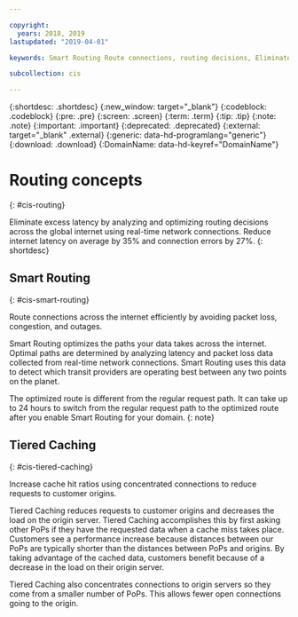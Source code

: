 ```yaml
---

copyright:
  years: 2018, 2019
lastupdated: "2019-04-01"

keywords: Smart Routing Route connections, routing decisions, Eliminate excess latency

subcollection: cis

---
```


{:shortdesc: .shortdesc}
{:new_window: target="_blank"}
{:codeblock: .codeblock}
{:pre: .pre}
{:screen: .screen}
{:term: .term}
{:tip: .tip}
{:note: .note}
{:important: .important}
{:deprecated: .deprecated}
{:external: target="_blank" .external}
{:generic: data-hd-programlang="generic"}
{:download: .download}
{:DomainName: data-hd-keyref="DomainName"}

# Routing concepts
{: #cis-routing}

Eliminate excess latency by analyzing and optimizing routing decisions across the global internet using real-time network connections. Reduce internet latency on average by 35% and connection errors by 27%.
{: shortdesc}

## Smart Routing
{: #cis-smart-routing}

Route connections across the internet efficiently by avoiding packet loss, congestion, and outages.

Smart Routing optimizes the paths your data takes across the internet. Optimal paths are determined by analyzing latency and packet loss data collected from real-time network connections. Smart Routing uses this data to detect which transit providers are operating best between any two points on the planet.

The optimized route is different from the regular request path. It can take up to 24 hours to switch from the regular request path to the optimized route after you enable Smart Routing for your domain.
{: note}

## Tiered Caching
{: #cis-tiered-caching}

Increase cache hit ratios using concentrated connections to reduce requests to customer origins.

Tiered Caching reduces requests to customer origins and decreases the load on the origin server. Tiered Caching accomplishes this by first asking other PoPs if they have the requested data when a cache miss takes place. Customers see a performance increase because distances between our PoPs are typically shorter than the distances between PoPs and origins. By taking advantage of the cached data, customers benefit because of a decrease in the load on their origin server.

Tiered Caching also concentrates connections to origin servers so they come from a smaller number of PoPs. This allows fewer open connections going to the origin.
